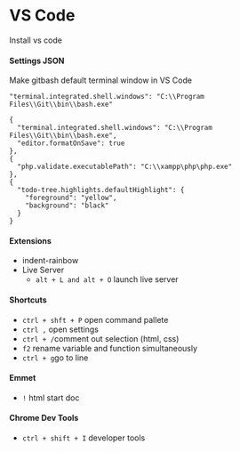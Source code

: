 # VS Code
Install vs code

#### Settings JSON
Make gitbash default terminal window in VS Code
```
"terminal.integrated.shell.windows": "C:\\Program Files\\Git\\bin\\bash.exe"

{
  "terminal.integrated.shell.windows": "C:\\Program Files\\Git\\bin\\bash.exe",
  "editor.formatOnSave": true
},
{
  "php.validate.executablePath": "C:\\xampp\php\php.exe"
},
{
  "todo-tree.highlights.defaultHighlight": {
    "foreground": "yellow",
    "background": "black"
  }
}
```
#### Extensions
- indent-rainbow
- Live Server
  - `alt + L and alt + O` launch live server

#### Shortcuts
- `ctrl + shft + P` open command pallete
- `ctrl ,` open settings
- `ctrl + /`comment out selection (html, css)
- `f2` rename variable and function simultaneously
- `ctrl + g`go to line

#### Emmet
- `!` html start doc

#### Chrome Dev Tools
- `ctrl + shift + I` developer tools
